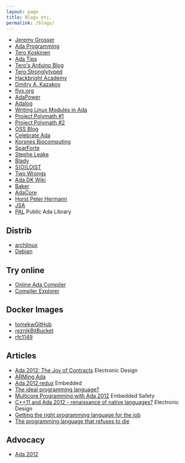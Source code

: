 ```yaml
---
layout: page
title: Blogs etc.
permalink: /blogs/
---
```


- [Jeremy Grosser](https://synack.me)
- [Ada Programming](https://ada-programming.blogspot.com)
- [Tero Koskinen](https://hg.sr.ht/~tkoskine)
- [Ada Tips](https://ada.tips)
- [Tero's Arduino Blog](http://arduino.ada-language.com)
- [Tero Stronglytyped](https://tero.stronglytyped.org/index.html)
- [Hackbright Academy](https://hackbrightacademy.com/blog/ada-language-links/)
- [Dmitry A. Kazakov](http://www.dmitry-kazakov.de)
- [flyx.org](https://flyx.org)
- [AdaPower](http://www.adapower.com)
- [Adalog](https://adalog.fr/en/adalog.html)
- [Writing Linux Modules in Ada](http://www.nihamkin.com/2016/10/23/writing-linux-modules-in-ada-part-1/#writing-linux-modules-in-ada-part-1)
- [Project Polymath #1](http://blog.projectpolymath.org/ada-2012-tutorial_01/)
- [Project Polymath #2](http://blog.projectpolymath.org/ada-2012-tutorial_02/)
- [OSS Blog](https://www.ossblog.org/master-ada-programming-free-books/)
- [Celebrate Ada](http://celebratingada.com)
- [Korsnes Biocomputing](https://korsnesbiocomputing.no)
- [SparForte](http://sparforte.com/)
- [Stephe Leake](https://stephe-leake.org)
- [Blady](https://blady.pagesperso-orange.fr)
- [S(O)LOIST](https://slo-ist.fr)
- [Two Wrongs](https://two-wrongs.com/tags.html#ada)
- [Ada DK Wiki](http://wiki.ada-dk.org)
- [Baker](http://www.cs.fsu.edu/~baker/ada/)
- [AdaCore](https://blog.adacore.com)
- [Horst Peter Hermann](http://www.horstpeterhermann.de/ada_related/resources_on_ada.html)
- [JSA](http://www.jacob-sparre.dk)
- [PAL](https://www.pegasoft.ca/pal.html) Public Ada Library

## Distrib
- [archlinux](https://wiki.archlinux.org/index.php/Ada)
- [Debian](https://people.debian.org/~lbrenta/debian-ada-policy.html)

## Try online
- [Online Ada Compiler](https://www.tutorialspoint.com/compile_ada_online.php)
- [Compiler Explorer](https://godbolt.org/z/znrqhsYYP)

## Docker Images
- [tomekw](https://hub.docker.com/r/tomekw/ada-gnat/)[GitHub](https://github.com/tomekw/ada-gnat)
- [reznik](https://hub.docker.com/r/reznik/gnat/)[BitBucket](https://bitbucket.org/reznikmm/gnat/src/gpl.2019.slim/)
- [rfc1149](https://hub.docker.com/r/rfc1149/gnat/)

## Articles

- [Ada 2012: The Joy of Contracts](https://www.electronicdesign.com/technologies/dev-tools/article/21796233/ada-2012-the-joy-of-contracts) Electronic Design
- [ARMing Ada](https://www.electronicdesign.com/technologies/embedded-revolution/article/21799681/arming-ada)
- [Ada 2012 redux](https://www.embedded.com/ada-2012-redux/) Embedded
- [The ideal programming language?](https://blogs.mentor.com/colinwalls/blog/2011/08/01/the-ideal-programming-language/)
- [Multicore Programming with Ada 2012](http://files.iccmedia.com/pdf/basdec12p10.pdf) Embedded Safety
- [C++11 and Ada 2012 - renaissance of native languages?](https://www.electronicdesign.com/technologies/embedded-revolution/article/21796232/c11-and-ada-2012-renaissance-of-native-languages) Electronic Design
- [Getting the right programming language for the job](http://mil-embedded.com/guest-blogs/ada-watch-getting-the-right-programming-language-for-the-job/)
- [The programming language that refuses to die](https://www.talentinternational.com.au/blog/2018/03/ada-the-programming-language-that-refuses-to-die-dot-dot-dot)

## Advocacy

- [Ada 2012](http://www.ada2012.org)
